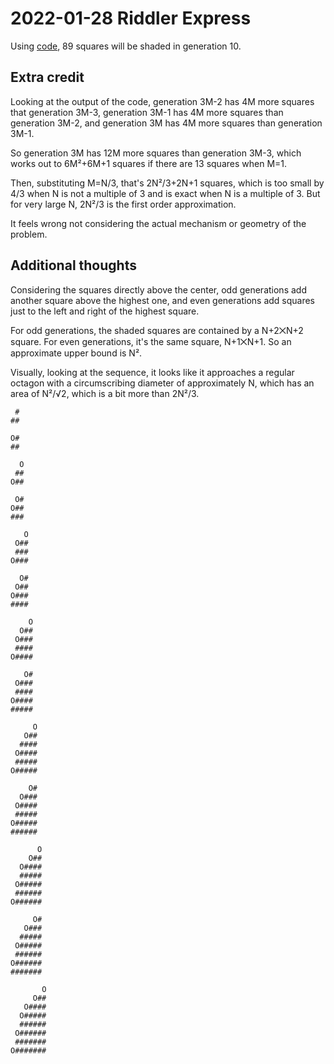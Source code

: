 2022-01-28 Riddler Express
==========================
Using [code](20220128x.hs), 89 squares will be shaded in generation 10.

Extra credit
------------
Looking at the output of the code, generation 3M-2 has 4M more squares
that generation 3M-3, generation 3M-1 has 4M more squares than
generation 3M-2, and generation 3M has 4M more squares than generation
3M-1.

So generation 3M has 12M more squares than generation 3M-3, which works
out to 6M²+6M+1 squares if there are 13 squares when M=1.

Then, substituting M=N/3, that's 2N²/3+2N+1 squares, which is too small
by 4/3 when N is not a multiple of 3 and is exact when N is a multiple
of 3.  But for very large N, 2N²/3 is the first order approximation.

It feels wrong not considering the actual mechanism or geometry of the
problem.

Additional thoughts
-------------------
Considering the squares directly above the center, odd generations add
another square above the highest one, and even generations add squares
just to the left and right of the highest square.

For odd generations, the shaded squares are contained by a N+2⨉N+2
square.  For even generations, it's the same square, N+1⨉N+1.  So
an approximate upper bound is N².

Visually, looking at the sequence, it looks like it approaches a
regular octagon with a circumscribing diameter of approximately N, which
has an area of N²/√2, which is a bit more than 2N²/3.

```
 #
##

O#
##

  O
 ##
O##

 O#
O##
###

   O
 O##
 ###
O###

  O#
 O##
O###
####

    O
  O##
 O###
 ####
O####

   O#
 O###
 ####
O####
#####

     O
   O##
  ####
 O####
 #####
O#####

    O#
  O###
 O####
 #####
O#####
######

      O
    O##
  O####
  #####
 O#####
 ######
O######

     O#
   O###
  #####
 O#####
 ######
O######
#######

       O
     O##
   O####
  O#####
  ######
 O######
 #######
O#######
```
